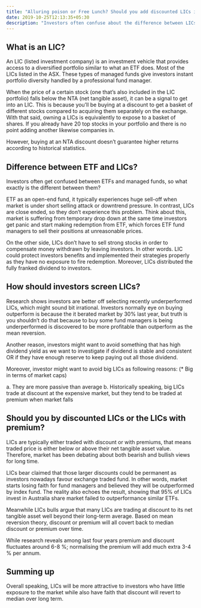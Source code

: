 ```yaml
---
title: "Alluring poison or Free Lunch? Should you add discounted LICs into your portfolio? "
date: 2019-10-25T12:13:35+05:30
description: "Investors often confuse about the difference between LICs and ETF also they doubt the necessity of adding discounted LICs into their portfolio. Today, we will discuss LICs in more details and demonstrate our findings."
---
```


## **What is an LIC?** ## 


An LIC (listed investment company) is an investment vehicle that provides access to a diversified portfolio similar to what an ETF does. Most of the LICs listed in the ASX. These types of managed funds give investors instant portfolio diversity handled by a professional fund manager.

When the price of a certain stock (one that’s also included in the LIC portfolio) falls below the NTA (net tangible asset), it can be a signal to get into an LIC. This is because you’ll be buying at a discount to get a basket of different stocks compared to acquiring them separately on the exchange. With that said, owning a LICs is equivalently to expose to a basket of shares. If you already have 20 top stocks in your portfolio and there is no point adding another likewise companies in.


However, buying at an NTA discount doesn’t guarantee higher returns according to historical statistics.


## **Difference between ETF and LICs?** ##
Investors often get confused between ETFs and managed funds, so what exactly is the different between them? 

ETF as an open-end fund, it typically experiences huge sell-off when market is under short selling attack or downtrend pressure. In contrast, LICs are close ended, so they don’t experience this problem. Think about this, market is suffering from temporary drop down at the same time investors get panic and start making redemption from ETF, which forces ETF fund managers to sell their positions at unreasonable prices.

On the other side, LICs don’t have to sell strong stocks in order to compensate money withdrawn by leaving investors. In other words. LIC could protect investors benefits and implemented their strategies properly as they have no exposure to fire redemption. Moreover, LICs distributed the fully franked dividend to investors.  

## **How should investors screen LICs?** ## 
Research shows investors are better off selecting recently underperformed LICs, which might sound bit irrational. Investors normally eye on buying outperform is because the it berated market by 30% last year, but truth is you shouldn’t do that because to buy some fund managers is being underperformed is discovered to be more profitable than outperform as the mean reversion. 

Another reason, investors might want to avoid something that has high dividend yield as we want to investigate if dividend is stable and consistent OR if they have enough reserve to keep paying out all those dividend.

Moreover, investor might want to avoid big LICs as following reasons: (* Big in terms of market caps)

a.	They are more passive than average 
b.	 Historically speaking, big LICs trade at discount at the expensive market, but they tend to be traded at premium when market falls 

## **Should you by discounted LICs or the LICs with premium?** ## 

LICs are typically either traded with discount or with premiums, that means traded price is either below or above their net tangible asset value. Therefore, market has been debating about both bearish and bullish views for long time.

LICs bear claimed that those larger discounts could be permanent as investors nowadays favour exchange traded fund. In other words, market starts losing faith for fund managers and believed they will be outperformed by index fund. The reality also echoes the result, showing that 95% of LICs invest in Australia share market failed to outperformance similar ETFs. 

Meanwhile LICs bulls argue that many LICs are trading at discount to its net tangible asset well beyond their long-term average. Based on mean reversion theory, discount or premium will all covert back to median discount or premium over time.

While research reveals among last four years premium and discount fluctuates around 6-8 %; normalising the premium will add much extra 3-4 % per annum.

## **Summing up** ## 
Overall speaking, LICs will be more attractive to investors who have little exposure to the market while also have faith that discount will revert to median over long term.


